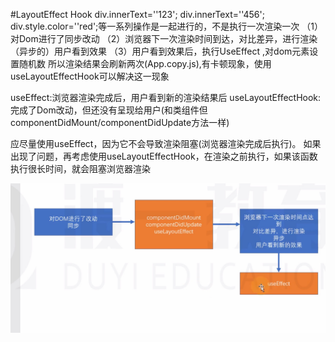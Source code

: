 #LayoutEffect Hook
div.innerText=''123'; div.innerText=''456'; div.style.color=''red';等一系列操作是一起进行的，不是执行一次渲染一次
（1）对Dom进行了同步改动
（2）浏览器下一次渲染时间到达，对比差异，进行渲染（异步的）用户看到效果
（3）用户看到效果后，执行UseEffect ,对dom元素设置随机数
所以渲染结果会刷新两次(App.copy.js),有卡顿现象，使用useLayoutEffectHook可以解决这一现象


useEffect:浏览器渲染完成后，用户看到新的渲染结果后
useLayoutEffectHook:完成了Dom改动，但还没有呈现给用户(和类组件但componentDidMount/componentDidUpdate方法一样)

应尽量使用useEffect，因为它不会导致渲染阻塞(浏览器渲染完成后执行)。
如果出现了问题，再考虑使用useLayoutEffectHook，在渲染之前执行，如果该函数执行很长时间，就会阻塞浏览器渲染

![](1.jpg)
